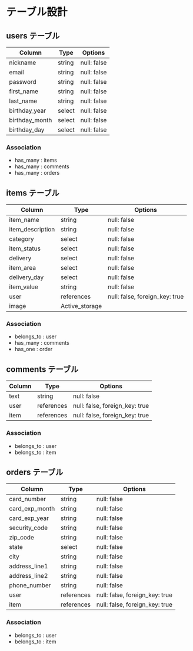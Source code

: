# テーブル設計

## users テーブル

| Column         | Type   | Options     |
| -------------- | ------ | ----------- |
| nickname       | string | null: false |
| email          | string | null: false |
| password       | string | null: false |
| first_name     | string | null: false |
| last_name      | string | null: false |
| birthday_year  | select | null: false |
| birthday_month | select | null: false |
| birthday_day   | select | null: false |

### Association

- has_many : items
- has_many : comments
- has_many : orders

## items テーブル

| Column           | Type       | Options                        |
| ---------------- | ---------- | ------------------------------ |
| item_name        | string     | null: false                    |
| item_description | string     | null: false                    |
| category         | select     | null: false                    |
| item_status      | select     | null: false                    |
| delivery         | select     | null: false                    |
| item_area        | select     | null: false                    |
| delivery_day     | select     | null: false                    |
| item_value       | string     | null: false                    |
| user             | references | null: false, foreign_key: true |
| image            | Active_storage                              |

### Association

- belongs_to : user
- has_many : comments
- has_one : order

## comments テーブル

| Column | Type   | Options                            |
| ------ | ------ | ---------------------------------- |
| text   | string | null: false                        |
| user   | references | null: false, foreign_key: true |
| item   | references | null: false, foreign_key: true |

### Association

- belongs_to : user
- belongs_to : item

## orders テーブル

| Column         | Type       | Options                        |
| -------------- | ---------- | ------------------------------ |
| card_number    | string     | null: false                    |
| card_exp_month | string     | null: false                    |
| card_exp_year  | string     | null: false                    |
| security_code  | string     | null: false                    |
| zip_code       | string     | null: false                    |
| state          | select     | null: false                    |
| city           | string     | null: false                    |
| address_line1  | string     | null: false                    |
| address_line2  | string     | null: false                    |
| phone_number   | string     | null: false                    |
| user           | references | null: false, foreign_key: true |
| item           | references | null: false, foreign_key: true |

### Association

- belongs_to : user
- belongs_to : item
